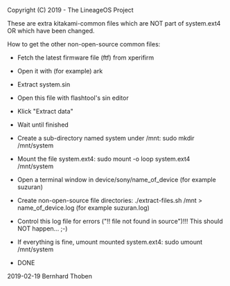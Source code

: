 Copyright (C) 2019 - The LineageOS Project

These are extra kitakami-common files which are NOT part of system.ext4
OR
which have been changed.

How to get the other non-open-source common files:

- Fetch the latest firmware file (ftf) from xperifirm
- Open it with (for example) ark
- Extract system.sin
- Open this file with flashtool's sin editor
- Klick "Extract data"
- Wait until finished
- Create a sub-directory named system under /mnt:
  sudo mkdir /mnt/system
- Mount the file system.ext4:
  sudo mount -o loop system.ext4 /mnt/system
- Open a terminal window in device/sony/name_of_device (for example suzuran)
- Create non-open-source file directories:
  ./extract-files.sh /mnt > name_of_device.log (for example suzuran.log)
- Control this log file for errors ("!! file not found in source")!!!
  This should NOT happen... ;-)
- If everything is fine, umount mounted system.ext4:
  sudo umount /mnt/system

- DONE

2019-02-19 Bernhard Thoben

